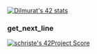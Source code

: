 [![Dilmurat's 42 stats](https://badge42.herokuapp.com/api/stats/schriste)](https://github.com/JaeSeoKim/badge42)

### get_next_line  
[![schriste's 42Project Score](https://badge42.herokuapp.com/api/project/schriste/get_next_line)](https://github.com/JaeSeoKim/badge42)
